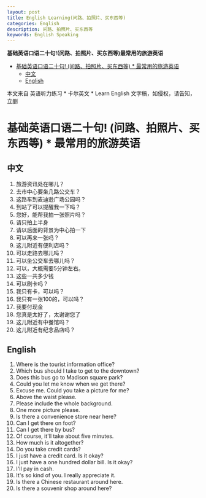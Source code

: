 ```yaml
---
layout: post
title: English Learning(问路、拍照片、买东西等)
categories: English
description: 问路、拍照片、买东西等
keywords: English Speaking
---
```


<!-- START doctoc generated TOC please keep comment here to allow auto update -->
<!-- DON'T EDIT THIS SECTION, INSTEAD RE-RUN doctoc TO UPDATE -->
**基础英语口语二十句!(问路、拍照片、买东西等)最常用的旅游英语**

- [基础英语口语二十句! (问路、拍照片、买东西等) * 最常用的旅游英语](#%E5%9F%BA%E7%A1%80%E8%8B%B1%E8%AF%AD%E5%8F%A3%E8%AF%AD%E4%BA%8C%E5%8D%81%E5%8F%A5-%E9%97%AE%E8%B7%AF%E6%8B%8D%E7%85%A7%E7%89%87%E4%B9%B0%E4%B8%9C%E8%A5%BF%E7%AD%89--%E6%9C%80%E5%B8%B8%E7%94%A8%E7%9A%84%E6%97%85%E6%B8%B8%E8%8B%B1%E8%AF%AD)
  - [中文](#%E4%B8%AD%E6%96%87)
  - [English](#english)

<!-- END doctoc generated TOC please keep comment here to allow auto update -->

本文来自 英语听力练习 * 卡尔英文 * Learn English 文字稿，如侵权，请告知，立删
# 基础英语口语二十句! (问路、拍照片、买东西等) * 最常用的旅游英语

## 中文
1. 旅游资讯处在哪儿？
2. 去市中心要坐几路公交车？
3. 这路车到麦迪逊广场公园吗？
4. 到站了可以提醒我一下吗？
5. 您好，能帮我拍一张照片吗？
6. 请只拍上半身
7. 请以后面的背景为中心拍一下
8. 可以再来一张吗？
9. 这儿附近有便利店吗？
10. 可以走路去哪儿吗？
11. 可以坐公交车去哪儿吗？
12. 可以，大概需要5分钟左右。
13. 这些一共多少钱
14. 可以刷卡吗？
15. 我只有卡，可以吗？
16. 我只有一张100的，可以吗？
17. 我要付现金
18. 您真是太好了，太谢谢您了
19. 这儿附近有中餐馆吗？
20. 这儿附近有纪念品店吗？

## English
1. Where is the tourist information office?
2. Which bus should I take to get to the downtown?
3. Does this bus go to Madison square park?
4. Could you let me know when we get there?
5. Excuse me. Could you take a picture for me?
6. Above the waist please.
7. Please include the whole background.
8. One more picture please.
9. Is there a convenience store near here?
10. Can I get there on foot?
11. Can I get there by bus?
12. Of course, it'll take about five minutes.
13. How much is it altogether?
14. Do you take credit cards?
15. I just have a credit card. Is it okay?
16. I just have a one hundred dollar bill. Is it okay?
17. I'll pay in cash.
18. It's so kind of you. I really appreciate it.
19. Is there a Chinese restaurant around here.
20. Is there a souvenir shop around here?